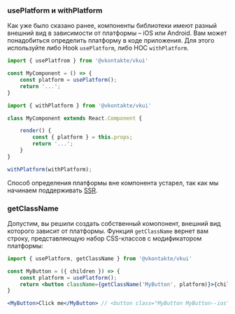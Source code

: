 ### usePlatform и withPlatform
Как уже было сказано ранее, компоненты библиотеки имеют разный внешний вид в зависимости от платформы – iOS или Android.
Вам может понадобиться определить платформу в коде приложения. Для этого используйте либо Hook `usePlatform`, 
либо HOC `withPlatform`.

```jsx static
import { usePlatfrom } from '@vkontakte/vkui'

const MyComponent = () => {
    const platform = usePlatform();
    return '...';
}
```

```jsx
import { withPlatform } from '@vkontakte/vkui'

class MyComponent extends React.Component {

    render() {
        const { platform } = this.props;
        return '...';
    }
}

withPlatform(withPlatform);
```

Способ определения платформы вне компонента устарел, так как мы начинаем поддерживать [SSR](https://reactjs.org/docs/react-dom-server.html).

### getClassName
Допустим, вы решили создать собственный комопонент, внешний вид которого зависит от платформы. Функция `getClassName`
вернет вам строку, представляющую набор CSS-классов с модификатором платформы:

```jsx static
import { usePlatform, getClassName } from '@vkontakte/vkui'

const MyButton = ({ children }) => {
    const platform = usePlatform();
    return <button className={getClassName('MyButton', platform)}>{children}</button>;
}

<MyButton>Click me</MyButton> // <button class="MyButton MyButton--ios">Click me</button>
```
